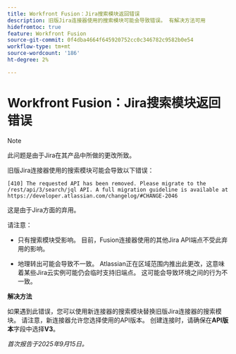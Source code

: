 ```yaml
---
title: Workfront Fusion：Jira搜索模块返回错误
description: 旧版Jira连接器使用的搜索模块可能会导致错误。 有解决方法可用
hidefromtoc: true
feature: Workfront Fusion
source-git-commit: 0f4dba4664f645920752cc0c346782c9582b0e54
workflow-type: tm+mt
source-wordcount: '186'
ht-degree: 2%

---
```



# Workfront Fusion：Jira搜索模块返回错误

>[!NOTE]
>
>此问题是由于Jira在其产品中所做的更改所致。

旧版Jira连接器使用的搜索模块可能会导致以下错误：

`[410] The requested API has been removed. Please migrate to the /rest/api/3/search/jql API. A full migration guideline is available at https://developer.atlassian.com/changelog/#CHANGE-2046`

这是由于Jira方面的弃用。

请注意：

* 只有搜索模块受影响。 目前，Fusion连接器使用的其他Jira API端点不受此弃用的影响。

* 地理转出可能会导致不一致。 Atlassian正在区域范围内推出此更改，这意味着某些Jira云实例可能仍会临时支持旧端点。 这可能会导致环境之间的行为不一致。

**解决方法**

如果遇到此错误，您可以使用新连接器的搜索模块替换旧版Jira连接器的搜索模块。 请注意，新连接器允许您选择使用的API版本。 创建连接时，请确保在&#x200B;**API版本**&#x200B;字段中选择&#x200B;**V3**。

_首次报告于2025年9月15日。_

